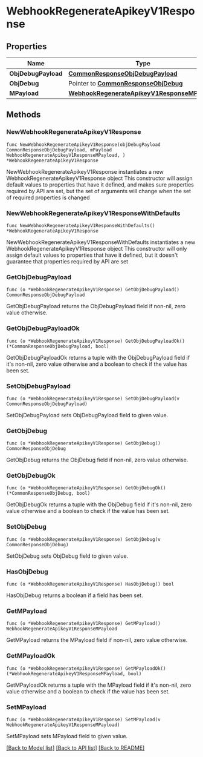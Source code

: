 # WebhookRegenerateApikeyV1Response

## Properties

Name | Type | Description | Notes
------------ | ------------- | ------------- | -------------
**ObjDebugPayload** | [**CommonResponseObjDebugPayload**](CommonResponseObjDebugPayload.md) |  | 
**ObjDebug** | Pointer to [**CommonResponseObjDebug**](CommonResponseObjDebug.md) |  | [optional] 
**MPayload** | [**WebhookRegenerateApikeyV1ResponseMPayload**](WebhookRegenerateApikeyV1ResponseMPayload.md) |  | 

## Methods

### NewWebhookRegenerateApikeyV1Response

`func NewWebhookRegenerateApikeyV1Response(objDebugPayload CommonResponseObjDebugPayload, mPayload WebhookRegenerateApikeyV1ResponseMPayload, ) *WebhookRegenerateApikeyV1Response`

NewWebhookRegenerateApikeyV1Response instantiates a new WebhookRegenerateApikeyV1Response object
This constructor will assign default values to properties that have it defined,
and makes sure properties required by API are set, but the set of arguments
will change when the set of required properties is changed

### NewWebhookRegenerateApikeyV1ResponseWithDefaults

`func NewWebhookRegenerateApikeyV1ResponseWithDefaults() *WebhookRegenerateApikeyV1Response`

NewWebhookRegenerateApikeyV1ResponseWithDefaults instantiates a new WebhookRegenerateApikeyV1Response object
This constructor will only assign default values to properties that have it defined,
but it doesn't guarantee that properties required by API are set

### GetObjDebugPayload

`func (o *WebhookRegenerateApikeyV1Response) GetObjDebugPayload() CommonResponseObjDebugPayload`

GetObjDebugPayload returns the ObjDebugPayload field if non-nil, zero value otherwise.

### GetObjDebugPayloadOk

`func (o *WebhookRegenerateApikeyV1Response) GetObjDebugPayloadOk() (*CommonResponseObjDebugPayload, bool)`

GetObjDebugPayloadOk returns a tuple with the ObjDebugPayload field if it's non-nil, zero value otherwise
and a boolean to check if the value has been set.

### SetObjDebugPayload

`func (o *WebhookRegenerateApikeyV1Response) SetObjDebugPayload(v CommonResponseObjDebugPayload)`

SetObjDebugPayload sets ObjDebugPayload field to given value.


### GetObjDebug

`func (o *WebhookRegenerateApikeyV1Response) GetObjDebug() CommonResponseObjDebug`

GetObjDebug returns the ObjDebug field if non-nil, zero value otherwise.

### GetObjDebugOk

`func (o *WebhookRegenerateApikeyV1Response) GetObjDebugOk() (*CommonResponseObjDebug, bool)`

GetObjDebugOk returns a tuple with the ObjDebug field if it's non-nil, zero value otherwise
and a boolean to check if the value has been set.

### SetObjDebug

`func (o *WebhookRegenerateApikeyV1Response) SetObjDebug(v CommonResponseObjDebug)`

SetObjDebug sets ObjDebug field to given value.

### HasObjDebug

`func (o *WebhookRegenerateApikeyV1Response) HasObjDebug() bool`

HasObjDebug returns a boolean if a field has been set.

### GetMPayload

`func (o *WebhookRegenerateApikeyV1Response) GetMPayload() WebhookRegenerateApikeyV1ResponseMPayload`

GetMPayload returns the MPayload field if non-nil, zero value otherwise.

### GetMPayloadOk

`func (o *WebhookRegenerateApikeyV1Response) GetMPayloadOk() (*WebhookRegenerateApikeyV1ResponseMPayload, bool)`

GetMPayloadOk returns a tuple with the MPayload field if it's non-nil, zero value otherwise
and a boolean to check if the value has been set.

### SetMPayload

`func (o *WebhookRegenerateApikeyV1Response) SetMPayload(v WebhookRegenerateApikeyV1ResponseMPayload)`

SetMPayload sets MPayload field to given value.



[[Back to Model list]](../README.md#documentation-for-models) [[Back to API list]](../README.md#documentation-for-api-endpoints) [[Back to README]](../README.md)


